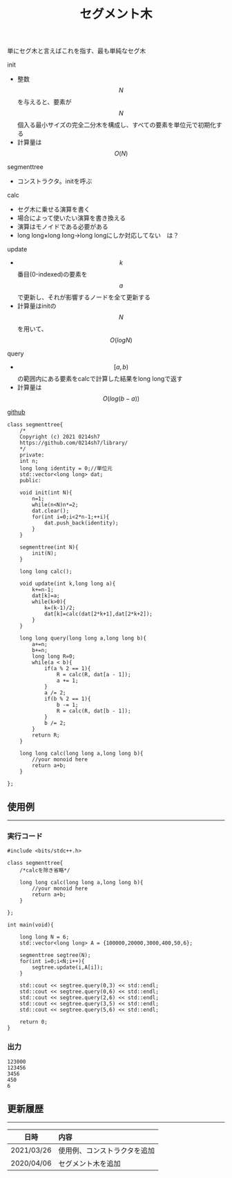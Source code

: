 ﻿---
title: "セグメント木"
permalink: /posts/segmenttree
writer: 0214sh7
layout: library
---

単にセグ木と言えばこれを指す、最も単純なセグ木

init
- 整数$$N$$を与えると、要素が$$N$$個入る最小サイズの完全二分木を構成し、すべての要素を単位元で初期化する
- 計算量は$$Ο(N)$$

segmenttree
- コンストラクタ。initを呼ぶ

calc
- セグ木に乗せる演算を書く
- 場合によって使いたい演算を書き換える
- 演算はモノイドである必要がある
- long long×long long→long longにしか対応してない　は？

update
- $$k$$番目(0-indexed)の要素を$$a$$で更新し、それが影響するノードを全て更新する
- 計算量はinitの$$N$$を用いて、$$Ο(logN)$$

query
- $$[a,b)$$の範囲内にある要素をcalcで計算した結果をlong longで返す
- 計算量は$$Ο(log(b-a))$$

[github](https://github.com/0214sh7/procon-library/blob/master/data%20structure/segment%20tree.cpp)

```
class segmenttree{
    /*
    Copyright (c) 2021 0214sh7
    https://github.com/0214sh7/library/
    */
    private:
    int n;
    long long identity = 0;//単位元
    std::vector<long long> dat;
    public:
    
    void init(int N){
        n=1;
        while(n<N)n*=2;
        dat.clear();
        for(int i=0;i<2*n-1;++i){
            dat.push_back(identity);
        }
    }
    
    segmenttree(int N){
        init(N);
    }

    long long calc();
    
    void update(int k,long long a){
        k+=n-1;
        dat[k]=a;
        while(k>0){
            k=(k-1)/2;
            dat[k]=calc(dat[2*k+1],dat[2*k+2]);
        }
    }
    
    long long query(long long a,long long b){
        a+=n;
        b+=n;
        long long R=0;
        while(a < b){
            if(a % 2 == 1){
                R = calc(R, dat[a - 1]);
                a += 1;
            }
            a /= 2;
            if(b % 2 == 1){
                b -= 1;
                R = calc(R, dat[b - 1]);
            }
            b /= 2;
        }
        return R;
    }
    
    long long calc(long long a,long long b){
        //your monoid here
        return a+b;
    }
    
};
```

## 使用例
***

### 実行コード
```
#include <bits/stdc++.h>

class segmenttree{
    /*calcを除き省略*/

    long long calc(long long a,long long b){
        //your monoid here
        return a+b;
    }
    
};

int main(void){
    
    long long N = 6;
    std::vector<long long> A = {100000,20000,3000,400,50,6};
    
    segmenttree segtree(N);
    for(int i=0;i<N;i++){
        segtree.update(i,A[i]);
    }
    
    std::cout << segtree.query(0,3) << std::endl;
    std::cout << segtree.query(0,6) << std::endl;
    std::cout << segtree.query(2,6) << std::endl;
    std::cout << segtree.query(3,5) << std::endl;
    std::cout << segtree.query(5,6) << std::endl;
    
    return 0;
}
```

### 出力
```
123000
123456
3456
450
6
```


## 更新履歴
***

| 日時 | 内容 |
| :---: | :--- |
| 2021/03/26 | 使用例、コンストラクタを追加 |
| 2020/04/06 | セグメント木を追加 |